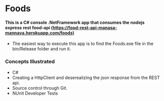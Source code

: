 # Foods

#### This is a C# console .NetFramework app that consumes the nodejs express rest food-api (https://food-rest-api-manasa-mannava.herokuapp.com/foods)


* The easiest way to execute this app is to find the Foods.exe file in the bin/Release folder and run it.

### Concepts Illustrated
* C# 
* Creating a HttpClient and deserealizing the json response from the REST api.
* Source control through Git. 
* NUnit Developer Tests

